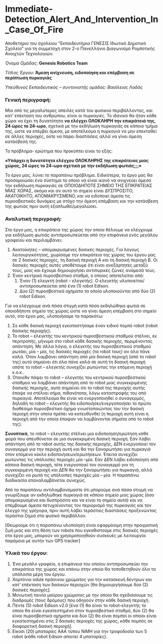 # Immediate-Detection_Alert_And_Intervention_In_Case_Of_Fire
Αποθετήριο του σχολείου "Εκπαιδευτήρια ΓΕΝΕΣΙΣ Ιδιωτικό Δημοτικό Σχολείο" για τη συμμετοχή στον 2-ο Πανελλήνιο Διαγωνισμό Ρομποτικής Ανοιχτών Τεχνολογιών.

*Όνομα Ομάδας*: **Genesis Robotics Team**

*Τίτλος Έργου*: **Άμεση ανίχνευση, ειδοποίηση και επέμβαση σε περίπτωση πυρκαγιάς**

*Υπεύθυνος Εκπαιδευτικός – συντονιστής ομάδας: Βασίλειος Λαδάς*

### Γενική περιγραφή:

Μία από τις μεγαλύτερες απειλές κατά του φυσικού περιβάλλοντος, και κατ’ επέκταση του ανθρώπου, είναι οι πυρκαγιές. 
Το ιδανικό θα ήταν κάθε χώρα να έχει τη δυνατότητα **να ελέγχει ΟΛΟΚΛΗΡΗ την επικράτειά της, 24 ώρες το 24-ωρο**, σχετικά με την εκδήλωση πυρκαγιάς σε κάποιο τμήμα της, ώστε να επέμβει άμεσα, με αποτέλεσμα η πυρκαγιά να μην επεκταθεί σε άλλες περιοχές, ούτε να πάρει διαστάσεις αλλά να γίνει άμεση κατάσβεσή της.

Το πρόβλημα- ερώτημα που προκύπτει είναι το εξής: 

**«Υπάρχει η δυνατότητα ελέγχου ΟΛΟΚΛΗΡΗΣ της επικράτειας μιας χώρας, 24 ώρες το 24-ωρο σχετικά με την εκδήλωση φωτιάς;;;»**


Το έργο μας, λύνει το παραπάνω πρόβλημα. Ειδικότερα, το έργο μας θα προσομοιώσει ένα σύστημα το οποίο να είναι ικανό να ανιχνεύει άμεσα την εκδήλωση πυρκαγιάς σε ΟΠΟΙΟΔΗΠΟΤΕ ΣΗΜΕΙΟ ΤΗΣ ΕΠΙΚΡΑΤΕΙΑΣ ΜΙΑΣ ΧΩΡΑΣ, ακόμα και αν αυτό το σημείο είναι ΔΥΣΠΡΟΣΙΤΟ, ΑΚΑΤΟΙΚΗΤΟ, ΑΠΟΜΑΚΡΥΣΜΕΝΟ, και να ειδοποιεί άμεσα τις πυροσβεστικές δυνάμεις με στόχο την άμεση επέμβαση και την κατάσβεση της φωτιάς πριν αυτή εξαπλωθεί/μεγαλώσει. 

### Αναλυτική περιγραφή:

Στο έργο μας, η επικράτεια της χώρας την οποία θέλουμε να ελέγχουμε για εκδήλωση φωτιάς αντιπροσωπεύεται από την επιφάνεια ενός μεγάλου γραφείου και περιλαμβάνει:
1.	Ακατοίκητες – απομακρυσμένες δασικές περιοχές. Για λόγους λειτουργικότητας, χωρίσαμε την επικράτεια της χώρας του έργου μας σε 2 δασικές περιοχές, τη δασική περιοχή Α και τη δασική περιοχή Β. Οι δασικές περιοχές αυτές υποθέτουμε ότι είναι ανεξάρτητες μεταξύ τους, μιας και έχουμε δημιουργήσει αντιπυρικές ζώνες ανάμεσά τους.
2.	Έναν κεντρικό πυροσβεστικό σταθμό, ο οποίος αποτελείται από:
    1.	Έναν (1) ελεγκτή (robot – ελεγκτής). Ο ελεγκτής υλοποιείται/αντιπροσωπεύεται από ένα (1) robot Edison.
    2.	Δύο (2) πυροσβεστικά οχήματα τα οποία υλοποιούνται από δύο (2) robot Edison.

Για να ελέγχουμε ανά πάσα στιγμή κατά πόσο εκδηλώθηκε φωτιά σε οποιοδήποτε σημείο της χώρας ώστε να γίνει άμεση επέμβαση στο σημείο αυτό, στο έργο μας, υλοποιήσαμε τα παρακάτω:
1.	Σε κάθε δασική περιοχή εγκαταστήσαμε έναν ειδικό πομπό robot (robot δασικής περιοχής).
2.	Το robot – ελεγκτής του κεντρικού πυροσβεστικού σταθμού στέλνει, εκ περιτροπής, μήνυμα στο robot κάθε δασικής περιοχής, περιμένοντας απάντηση. Με άλλα λόγια, ο ελεγκτής του πυροσβεστικού σταθμού ρωτάει, μία – μία, τις δασικές περιοχές (τα robot τους) αν όλα πάνε καλά. Όταν λαμβάνει απάντηση από μία δασική περιοχή (από το robot της) αυτό σημαίνει ότι όλα πάνε καλά σε αυτή τη δασική περιοχή οπότε το robot – ελεγκτής συνεχίζει ρωτώντας την επόμενη περιοχή κ.ο.κ..
3.	Όταν/Αν  πάψει το robot – ελεγκτής του κεντρικού πυροσβεστικού σταθμού να λαμβάνει απάντηση από το robot μιας συγκεκριμένης δασικής περιοχής, αυτό σημαίνει ότι το robot της περιοχής αυτής έπαψε να στέλνει σήμα, πιθανότατα, λόγω καταστροφής του από πυρκαγιά. Αποτέλεσμα θα είναι να ενεργοποιηθεί ο συναγερμός, δηλαδή το robot – ελεγκτής θα ειδοποιήσει/ενεργοποιήσει το πρώτο διαθέσιμο πυροσβεστικό όχημα γνωστοποιώντας του την δασική περιοχή στην οποία πρέπει να κατευθυνθεί (η περιοχή αυτή είναι η περιοχή από την οποία έπαψαν να λαμβάνονται σήματα από το robot της).

**Συνοπτικά**, το robot – ελεγκτής στέλνει μια ειδοποίηση/ερώτηση κάθε φορά που απευθύνεται σε μια συγκεκριμένη δασική περιοχή. Εάν λάβει απάντηση από το robot αυτής της δασικής περιοχής, ΔΕΝ ενεργοποιεί τον συναγερμό για την περιοχή αυτή και θα την ξαναρωτήσει για πυρκαγιά στον επόμενο κύκλο ειδοποιήσεων/ερωτήσεων. Έπειτα συνεχίζει ρωτώντας τις υπόλοιπες περιοχές μία –μία. Εάν ΔΕΝ λάβει ειδοποίηση από κάποια δασική περιοχή, τότε ενεργοποιεί τον συναγερμό για τη συγκεκριμένη περιοχή και ΔΕΝ θα την ξαναρωτήσει για πυρκαγιά, αλλά συνεχίζει να ρωτά τις υπόλοιπες περιοχές μία – μία. Η παραπάνω διαδικασία επαναλαμβάνεται συνεχώς.

Από τα παραπάνω αντιλαμβανόμαστε ότι μπορούμε ανά πάσα στιγμή να γνωρίζουμε αν εκδηλώθηκε πυρκαγιά σε κάποιο σημείο μιας χώρας (όσο απομακρυσμένο και δυσπρόσιτο και να είναι το σημείο αυτό) και να επέμβουμε άμεσα πετυχαίνοντας τον περιορισμό της πυρκαγιάς και τον έλεγχό της γρήγορα, πριν αυτή λάβει τεράστιες διαστάσεις προξενώντας τεράστια ζημιά στο φυσικό περιβάλλον.

[Θεωρούμε ότι η παραπάνω υλοποίηση είναι εφαρμόσιμη στην πραγματική ζωή μιας και στη θέση των robots που εγκαθιστούμε στις δασικές περιοχές στο έργο μας, μπορούν να χρησιμοποιηθούν συσκευές με λειτουργία παρόμοια με αυτήν των GPS tracker]

### Υλικά του έργου:

1.	Ένα μεγάλο γραφείο, η επιφάνεια του οποίου αντιπροσωπεύει την επικράτεια της χώρας και επάνω στην οποία θα τοποθετηθούν όλα τα υπόλοιπα μέρη του έργου.
2.	Χαρτόνια odule πράσινου χρώματος για την κατασκευή δέντρων και κατ’ επέκταση των δασικών περιοχών [θα δημιουργήσουμε δύο (2) δασικές περιοχές].
3.	Μονωτική ταινία μαύρου χρώματος με την οποία θα σχεδιάσουμε τις διαδρομές (τους δρόμους) που οδηγούν στην κάθε δασική περιοχή.
4.	Πέντε (5) robot Edison v2.0 [ένα (1) θα είναι το robot-ελεγκτής το οποίο θα είναι εγκατεστημένο στον πυροσβεστικό σταθμό, δύο (2) θα είναι πυροσβεστικά οχήματα και δύο (2) θα είναι πομποί οι οποίοι είναι εγκατεστημένοι στις 2 δασικές περιοχές της χώρας, κάθε πομπός σε διαφορετική δασική περιοχή].
5.	Είκοσι (20) μπαταρίες ΑΑΑ τύπου NiMH για την τροφοδοσία των 5 robot (κάθε robot Edison απαιτεί 4 μπαταρίες).
